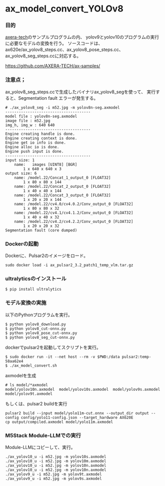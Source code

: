 # ax_model_convert_YOLOv8


### 目的
[axera-tech](https://github.com/AXERA-TECH/ax-samples/)のサンプルプログラムの内、
yolov9とyolov10のプログラムの実行に必要なモデルの変換を行う。
ソースコードは、ax620e/ax_yolov8_steps.cc、ax_yolov8_pose_steps.cc、ax_yolov8_seg_steps.ccに対応する。

https://github.com/AXERA-TECH/ax-samples/

### 注意点；
ax_yolov8_seg_steps.ccで生成したバイナリax_yolov8_segを使って、
実行すると、Segmentation fault エラーが発生する。
```
# ./ax_yolov8_seg -i m52.jpg -m yolov8n-seg.axmodel
--------------------------------------
model file : yolov8n-seg.axmodel
image file : m52.jpg
img_h, img_w : 640 640
--------------------------------------
Engine creating handle is done.
Engine creating context is done.
Engine get io info is done.
Engine alloc io is done.
Engine push input is done.
--------------------------------------
input size: 1
    name:   images [UINT8] [BGR]
        1 x 640 x 640 x 3
output size: 6
    name: /model.22/Concat_1_output_0 [FLOAT32]
        1 x 80 x 80 x 144
    name: /model.22/Concat_2_output_0 [FLOAT32]
        1 x 40 x 40 x 144
    name: /model.22/Concat_3_output_0 [FLOAT32]
        1 x 20 x 20 x 144
    name: /model.22/cv4.0/cv4.0.2/Conv_output_0 [FLOAT32]
        1 x 80 x 80 x 32
    name: /model.22/cv4.1/cv4.1.2/Conv_output_0 [FLOAT32]
        1 x 40 x 40 x 32
    name: /model.22/cv4.2/cv4.2.2/Conv_output_0 [FLOAT32]
        1 x 20 x 20 x 32
Segmentation fault (core dumped)
```


### Dockerの起動

Dockerに、Pulsar2のイメージをロード。

```
sudo docker load -i ax_pulsar2_3.2_patch1_temp_vlm.tar.gz
```

### ultralyticsのインストール

```
$ pip install ultralytics
```


### モデル変換の実施

以下のPythonプログラムを実行。

```
$ python yolov8_download.py
$ python yolov8_cut-onnx.py
$ python yolov8_pose_cut-onnx.py
$ python yolov8_seg_cut-onnx.py
```

dockerでpulsar2を起動してスクリプトを実行。
```
$ sudo docker run -it --net host --rm -v $PWD:/data pulsar2:temp-58aa62e4
$ ./ax_model_convert.sh
```

axmodelを生成
```
# ls model/*axmodel
model/yolov10n.axmodel  model/yolov10s.axmodel  model/yolov9s.axmodel  model/yolov9t.axmodel
```

もしくは、pulsar2 buildを実行
```
pulsar2 build --input model/yolo11m-cut.onnx --output_dir output --config config/yolo11-config.json --target_hardware AX620E
cp output/compiled.axmodel model/yolo11m.axmodel
```

### M5Stack Module-LLMでの実行

 Module-LLMにコピーして、実行。
 
```
./ax_yolov10_u -i m52.jpg -m yolov10s.axmodel
./ax_yolov10_u -i m52.jpg -m yolov10m.axmodel
./ax_yolov10_u -i m52.jpg -m yolov10n.axmodel
./ax_yolov10_u -i m52.jpg -m yolov10n.axmodel
./ax_yolov9_u -i m52.jpg -m yolov9t.axmodel
./ax_yolov9_u -i m52.jpg -m yolov9s.axmodel
```

